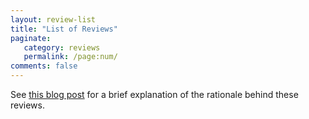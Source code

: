 ```yaml
---
layout: review-list
title: "List of Reviews"
paginate:
   category: reviews
   permalink: /page:num/
comments: false
---
```


See [this blog post](/blog/reviewing-my-reviews/) for a brief explanation of the rationale behind these reviews.
